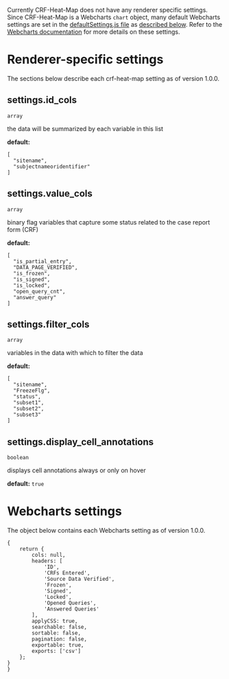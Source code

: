 Currently CRF-Heat-Map does not have any renderer specific settings. Since CRF-Heat-Map is a Webcharts `chart` object, many default Webcharts settings are set in the [defaultSettings.js file](https://github.com/RhoInc/CRF-Heat-Map/blob/master/src/defaultSettings.js) as [described below](#webcharts-settings). Refer to the [Webcharts documentation](https://github.com/RhoInc/Webcharts/wiki/Chart-Configuration) for more details on these settings. 

# Renderer-specific settings
The sections below describe each crf-heat-map setting as of version 1.0.0.

## settings.id_cols
`array`

the data will be summarized by each variable in this list

**default:** 
```
[
  "sitename",
  "subjectnameoridentifier"
]
```



## settings.value_cols
`array`

binary flag variables that capture some status related to the case report form (CRF)

**default:** 
```
[
  "is_partial_entry",
  "DATA_PAGE_VERIFIED",
  "is_frozen",
  "is_signed",
  "is_locked",
  "open_query_cnt",
  "answer_query"
]
```



## settings.filter_cols
`array`

variables in the data with which to filter the data

**default:** 
```
[
  "sitename",
  "FreezeFlg",
  "status",
  "subset1",
  "subset2",
  "subset3"
]
```



## settings.display_cell_annotations
`boolean`

displays cell annotations always or only on hover

**default:** `true`

# Webcharts settings
The object below contains each Webcharts setting as of version 1.0.0.

```
{    return {        cols: null,        headers: [            'ID',            'CRFs Entered',            'Source Data Verified',            'Frozen',            'Signed',            'Locked',            'Opened Queries',            'Answered Queries'        ],        applyCSS: true,        searchable: false,        sortable: false,        pagination: false,        exportable: true,        exports: ['csv']    };}}
```